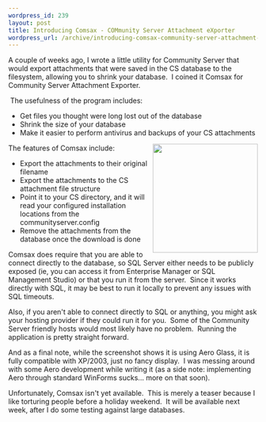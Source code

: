 ```yaml
--- 
wordpress_id: 239
layout: post
title: Introducing Comsax - COMmunity Server Attachment eXporter
wordpress_url: /archive/introducing-comsax-community-server-attachment-exporter/
---
```


<p>A couple of weeks ago, I wrote a little utility for Community Server that would export attachments that were saved in the CS database to the filesystem, allowing you to shrink your database.&nbsp; I coined it Comsax for Community Server Attachment Exporter.</p> <p>&nbsp;The usefulness of the program includes:</p> <ul> <li>Get files you thought were long lost out of the database  <li>Shrink the size of your database  <li>Make it easier to perform antivirus and backups of your CS attachments</li></ul> <p><a href="http://qgyen.net/blogs/blog/WindowsLiveWriter/IntroducingComsaxCOMunityServerAttachmen_95AE/comsax%5B14%5D.png"><img style="margin:0px 0px 10px 10px;" height="220" src="http://qgyen.net/blogs/blog/WindowsLiveWriter/IntroducingComsaxCOMunityServerAttachmen_95AE/comsax_thumb%5B12%5D.png" width="212" align="right" border="0"></a>The features of Comsax include:</p> <ul> <li>Export the attachments to their original filename  <li>Export the attachments to the CS attachment file structure  <li>Point it to your CS directory, and it will read your configured installation locations from the communityserver.config  <li>Remove the attachments from the database once the download is done</li></ul> <p>Comsax does require that you are able to connect directly to the database, so SQL Server either needs to be publicly exposed (ie, you can access it from Enterprise Manager or SQL Management Studio) or that you run it from the server.&nbsp; Since it works directly with SQL, it may be best to run it locally to prevent any issues with SQL timeouts.</p> <p>Also, if you aren't able to connect directly to SQL or anything, you might ask your hosting provider if they could run it for you.&nbsp; Some of the Community Server friendly hosts would most likely have no problem.&nbsp; Running the application is pretty straight forward.</p> <p>And as a final note, while the screenshot shows it is using Aero Glass, it is fully compatible with XP/2003, just no fancy display.&nbsp; I was messing around with some Aero development while writing it (as a side note: implementing Aero through standard WinForms sucks... more on that soon).</p> <p>Unfortunately, Comsax isn't yet available.&nbsp; This is merely a teaser because I like torturing people before a holiday weekend.&nbsp; It will be available next week, after I do some testing against large databases.</p>
         
